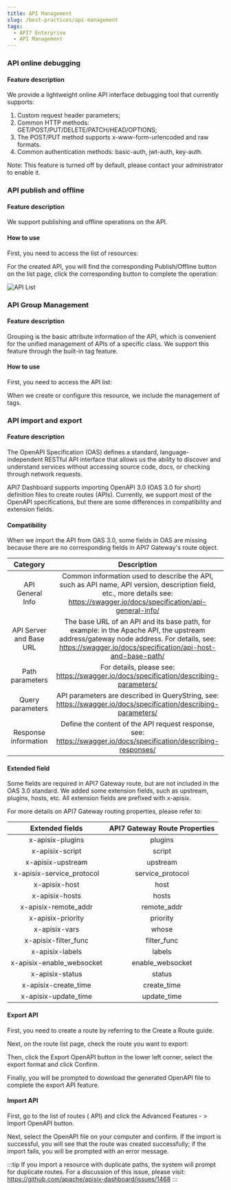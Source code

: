 ```yaml
---
title: API Management
slug: /best-practices/api-management
tags:
  - API7 Enterprise
  - API Management
---
```


### API online debugging

#### Feature description

We provide a lightweight online API interface debugging tool that currently supports:

1. Custom request header parameters;
2. Common HTTP methods: GET/POST/PUT/DELETE/PATCH/HEAD/OPTIONS;
3. The POST/PUT method supports x-www-form-urlencoded and raw formats.
4. Common authentication methods: basic-auth, jwt-auth, key-auth.

Note: This feature is turned off by default, please contact your administrator to enable it.

### API publish and offline

#### Feature description

We support publishing and offline operations on the API.

#### How to use

First, you need to access the list of resources:

For the created API, you will find the corresponding Publish/Offline button on the list page, click the corresponding button to complete the operation:

![API List](https://static.apiseven.com/2022/12/30/63ae927e377ee.png)

### API Group Management

#### Feature description

Grouping is the basic attribute information of the API, which is convenient for the unified management of APIs of a specific class. We support this feature through the built-in tag feature.

#### How to use

First, you need to access the  API  list:

When we create or configure this resource, we include the management of tags.

### API import and export

#### Feature description

The OpenAPI Specification (OAS) defines a standard, language-independent RESTful API interface that allows us the ability to discover and understand services without accessing source code, docs, or checking through network requests.

API7 Dashboard supports importing OpenAPI 3.0 (OAS 3.0 for short) definition files to create routes (APIs). Currently, we support most of the OpenAPI specifications, but there are some differences in compatibility and extension fields.

#### Compatibility

When we import the API from OAS 3.0, some fields in OAS are missing because there are no corresponding fields in API7 Gateway's route object.

|        Category         |                                                                                             Description                                                                                              |
| :---------------------: | :--------------------------------------------------------------------------------------------------------------------------------------------------------------------------------------------------: |
|    API General Info     |            Common information used to describe the API, such as API name, API version, description field, etc., more details see: https://swagger.io/docs/specification/api-general-info/            |
| API Server and Base URL | The base URL of an API and its base path, for example: in the Apache API, the upstream address/gateway node address. For details, see: https://swagger.io/docs/specification/api-host-and-base-path/ |
|     Path parameters     |                                                        For details, please see: https://swagger.io/docs/specification/describing-parameters/                                                         |
|    Query parameters     |                                            API parameters are described in QueryString, see: https://swagger.io/docs/specification/describing-parameters/                                            |
|  Response information   |                                           Define the content of the API request response, see: https://swagger.io/docs/specification/describing-responses/                                           |

#### Extended field

Some fields are required in API7 Gateway route, but are not included in the OAS 3.0 standard. We added some extension fields, such as upstream, plugins, hosts, etc. All extension fields are prefixed with x-apisix.

For more details on API7 Gateway routing properties, please refer to:

|      Extended fields      | API7 Gateway Route Properties |
| :-----------------------: | :---------------------------: |
|     x-apisix-plugins      |            plugins            |
|      x-apisix-script      |            script             |
|     x-apisix-upstream     |           upstream            |
| x-apisix-service_protocol |       service_protocol        |
|       x-apisix-host       |             host              |
|      x-apisix-hosts       |             hosts             |
|   x-apisix-remote_addr    |          remote_addr          |
|     x-apisix-priority     |           priority            |
|       x-apisix-vars       |             whose             |
|   x-apisix-filter_func    |          filter_func          |
|      x-apisix-labels      |            labels             |
| x-apisix-enable_websocket |       enable_websocket        |
|      x-apisix-status      |            status             |
|   x-apisix-create_time    |          create_time          |
|   x-apisix-update_time    |          update_time          |

#### Export API

First, you need to create a route by referring to the Create a Route guide.

Next, on the route list page, check the route you want to export:

Then, click the Export OpenAPI button in the lower left corner, select the export format and click Confirm.

Finally, you will be prompted to download the generated OpenAPI file to complete the export API feature.

#### Import API

First, go to the list of routes ( API) and click the Advanced Features - > Import OpenAPI button.

Next, select the OpenAPI file on your computer and confirm. If the import is successful, you will see that the route was created successfully; if the import fails, you will be prompted with an error message.

:::tip
If you import a resource with duplicate paths, the system will prompt for duplicate routes. For a discussion of this issue, please visit: https://github.com/apache/apisix-dashboard/issues/1468
:::

